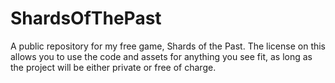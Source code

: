 # ShardsOfThePast
A public repository for my free game, Shards of the Past. The license on this allows you to use the code and assets for anything you see fit, as long as the project will be either private or free of charge.
